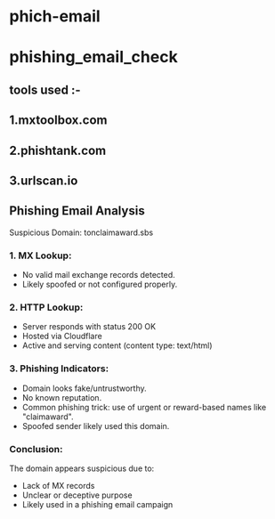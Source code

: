 # phich-email

# phishing_email_check

## tools used :-
## 1.mxtoolbox.com
## 2.phishtank.com
## 3.urlscan.io

## Phishing Email Analysis

Suspicious Domain: tonclaimaward.sbs

### 1. MX Lookup:
- No valid mail exchange records detected.
- Likely spoofed or not configured properly.

### 2. HTTP Lookup:
- Server responds with status 200 OK
- Hosted via Cloudflare
- Active and serving content (content type: text/html)

### 3. Phishing Indicators:
- Domain looks fake/untrustworthy.
- No known reputation.
- Common phishing trick: use of urgent or reward-based names like "claimaward".
- Spoofed sender likely used this domain.

### Conclusion:
The domain appears suspicious due to:
- Lack of MX records
- Unclear or deceptive purpose
- Likely used in a phishing email campaign
